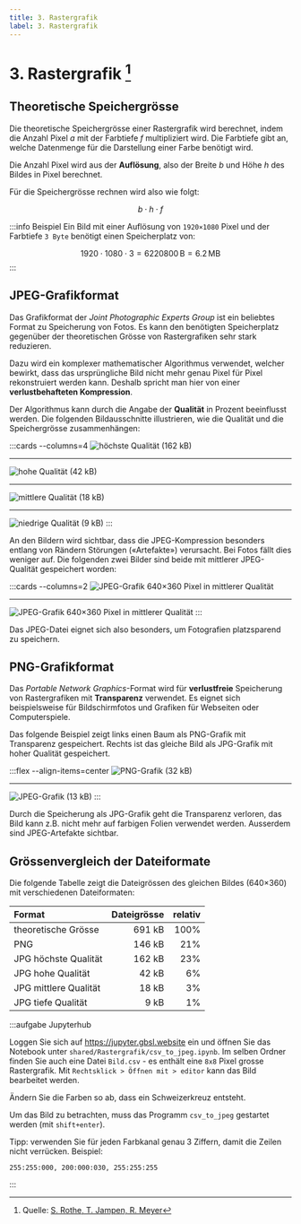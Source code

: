 ```yaml
---
title: 3. Rastergrafik
label: 3. Rastergrafik
---
```


# 3. Rastergrafik [^1]

## Theoretische Speichergrösse

Die theoretische Speichergrösse einer Rastergrafik wird berechnet, indem die Anzahl Pixel $a$ mit der Farbtiefe $f$ multipliziert wird. Die Farbtiefe gibt an, welche Datenmenge für die Darstellung einer Farbe benötigt wird.

Die Anzahl Pixel wird aus der **Auflösung**, also der Breite $b$ und Höhe $h$ des Bildes in Pixel berechnet.

Für die Speichergrösse rechnen wird also wie folgt:

$$
b\cdot h\cdot f$$

:::info Beispiel
Ein Bild mit einer Auflösung von `1920×1080` Pixel und der Farbtiefe `3 Byte` benötigt einen Speicherplatz von:

$$
1920\cdot 1080\cdot 3 = 6220800 \,\text{B} = 6.2 \,\text{MB}$$
:::

## JPEG-Grafikformat

Das Grafikformat der _Joint Photographic Experts Group_ ist ein beliebtes Format zu Speicherung von Fotos. Es kann den benötigten Speicherplatz gegenüber der theoretischen Grösse von Rastergrafiken sehr stark reduzieren.

Dazu wird ein komplexer mathematischer Algorithmus verwendet, welcher bewirkt, dass das ursprüngliche Bild nicht mehr genau Pixel für Pixel rekonstruiert werden kann. Deshalb spricht man hier von einer **verlustbehafteten Kompression**.

Der Algorithmus kann durch die Angabe der **Qualität** in Prozent beeinflusst werden. Die folgenden Bildausschnitte illustrieren, wie die Qualität und die Speichergrösse zusammenhängen:

:::cards --columns=4
![höchste Qualität (162 kB)](images/03-raster/zeichnung-640-hoechst-detail.png)
***
![hohe Qualität (42 kB)](images/03-raster/zeichnung-640-hoch-detail.png)
***
![mittlere Qualität (18 kB)](images/03-raster/zeichnung-640-mittel-detail.png)
***
![niedrige Qualität (9 kB)](images/03-raster/zeichnung-640-niedrig-detail.png)
:::

An den Bildern wird sichtbar, dass die JPEG-Kompression besonders entlang von Rändern Störungen («Artefakte») verursacht. Bei Fotos fällt dies weniger auf. Die folgenden zwei Bilder sind beide mit mittlerer JPEG-Qualität gespeichert worden:

:::cards --columns=2
![JPEG-Grafik 640×360 Pixel in mittlerer Qualität](images/03-raster/foto-640-mittel.jpg)
***
![JPEG-Grafik 640×360 Pixel in mittlerer Qualität](images/03-raster/zeichnung-640-mittel.jpg)
:::

Das JPEG-Datei eignet sich also besonders, um Fotografien platzsparend zu speichern.

## PNG-Grafikformat

Das _Portable Network Graphics_-Format wird für **verlustfreie** Speicherung von Rastergrafiken mit **Transparenz** verwendet. Es eignet sich beispielsweise für Bildschirmfotos und Grafiken für Webseiten oder Computerspiele.

Das folgende Beispiel zeigt links einen Baum als PNG-Grafik mit Transparenz gespeichert. Rechts ist das gleiche Bild als JPG-Grafik mit hoher Qualität gespeichert.

:::flex --align-items=center
![PNG-Grafik (32 kB)](images/03-raster/baum.png)
***
![JPEG-Grafik (13 kB)](images/03-raster/baum.jpg)
:::

Durch die Speicherung als JPG-Grafik geht die Transparenz verloren, das Bild kann z.B. nicht mehr auf farbigen Folien verwendet werden. Ausserdem sind JPEG-Artefakte sichtbar.

## Grössenvergleich der Dateiformate

Die folgende Tabelle zeigt die Dateigrössen des gleichen Bildes (640×360) mit verschiedenen Dateiformaten:

<div className="slim-table">

| Format                | Dateigrösse | relativ |
| :-------------------- | ----------: | ------: |
| theoretische Grösse   |      691 kB |    100% |
| PNG                   |      146 kB |     21% |
| JPG höchste Qualität  |      162 kB |     23% |
| JPG hohe Qualität     |       42 kB |      6% |
| JPG mittlere Qualität |       18 kB |      3% |
| JPG tiefe Qualität    |        9 kB |      1% |

</div>

:::aufgabe Jupyterhub

Loggen Sie sich auf https://jupyter.gbsl.website ein und öffnen Sie das Notebook unter `shared/Rastergrafik/csv_to_jpeg.ipynb`. Im selben Ordner finden Sie auch eine Datei `Bild.csv` - es enthält eine `8x8` Pixel grosse Rastergrafik. Mit `Rechtsklick > Öffnen mit > editor` kann das Bild bearbeitet werden.

Ändern Sie die Farben so ab, dass ein Schweizerkreuz entsteht.

Um das Bild zu betrachten, muss das Programm `csv_to_jpeg` gestartet werden (mit `shift+enter`).

Tipp: verwenden Sie für jeden Farbkanal genau 3 Ziffern, damit die Zeilen nicht verrücken. Beispiel:

```
255:255:000, 200:000:030, 255:255:255
```
:::

[^1]: Quelle: [S. Rothe, T. Jampen, R. Meyer](https://informatik.mygymer.ch/base/?b=code&p=943166)
